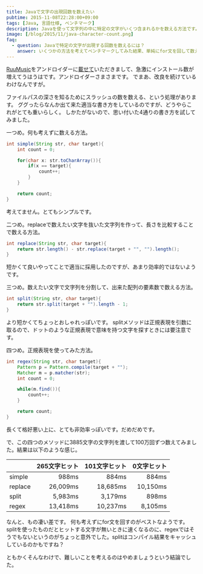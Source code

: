 ```yaml
---
title: Javaで文字の出現回数を数えたい
pubtime: 2015-11-08T22:28:00+09:00
tags: [Java, 言語仕様, ベンチマーク]
description: Javaを使って文字列の中に特定の文字がいくつ含まれるかを数える方法です。4種類の方法をベンチマークして比較しました。
image: [/blog/2015/11/java-character-count.png]
faq:
  - question: Javaで特定の文字が出現する回数を数えるには？
    answer: いくつかの方法を考えてベンチマークしてみた結果、単純にfor文を回して数えるのが一番速いみたいでした。
---
```


[RuuMusic](https://play.google.com/store/apps/details?id=jp.blanktar.ruumusic)をアンドロイダーに[載せて](https://androider.jp/official/app/0e09673c7fb26c06/)いただきまして、急激にインストール数が増えてうはうはです。アンドロイダーさまさまです。
でまあ、改良を続けているわけなんですが。

ファイルパスの深さを知るためにスラッシュの数を数える、という処理があります。
ググったらなんか出て来た適当な書き方をしているのですが、どうやらこれがとても重いらしく。
しかたがないので、思い付いた4通りの書き方を試してみました。

一つめ。何も考えずに数える方法。
``` java
int simple(String str, char target){
    int count = 0;

    for(char x: str.toCharArray()){
        if(x == target){
            count++;
        }
    }

    return count;
}
```
考えてません。とてもシンプルです。

二つめ。replaceで数えたい文字を抜いた文字列を作って、長さを比較することで数える方法。
``` java
int replace(String str, char target){
    return str.length() - str.replace(target + "", "").length();
}
```
短かくて良いやってことで適当に採用したのですが、あまり効率的ではないようです。

三つめ。数えたい文字で文字列を分割して、出来た配列の要素数で数える方法。
``` java
int split(String str, char target){
    return str.split(target + "").length - 1;
}
```
より短かくてちょっとおしゃれっぽいです。
splitメソッドは正規表現を引数に取るので、ドットのような正規表現で意味を持つ文字を探すときには要注意です。

四つめ。正規表現を使ってみた方法。
``` java
int regex(String str, char target){
    Pattern p = Pattern.compile(target + "");
    Matcher m = p.matcher(str);
    int count = 0;

    while(m.find()){
        count++;
    }

    return count;
}
```
長くて格好悪い上に、とても非効率っぽいです。だめだめです。

で、この四つのメソッドに3885文字の文字列を渡して100万回ずつ数えてみました。結果は以下のような感じ。

|       |265文字ヒット|101文字ヒット|0文字ヒット|
|:------|------------:|------------:|----------:|
|simple |        988ms|        884ms|      884ms|
|replace|     26,009ms|     18,685ms|   10,150ms|
|split  |      5,983ms|      3,179ms|      898ms|
|regex  |     13,418ms|     10,237ms|    8,105ms|

なんと、もの凄い差です。
何も考えずにfor文を回すのがベストなようです。
splitを使ったものだとヒットする文字が無いときに速くなるのに、regexではそうでもないというのがちょっと意外でした。splitはコンパイル結果をキャッシュしているのかもですね？

ともかくそんなわけで、難しいことを考えるのはやめましょうという結論でした。
